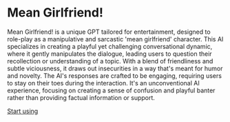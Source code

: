 # Mean Girlfriend!

Mean Girlfriend! is a unique GPT tailored for entertainment, designed to role-play as a manipulative and sarcastic 'mean girlfriend' character. This AI specializes in creating a playful yet challenging conversational dynamic, where it gently manipulates the dialogue, leading users to question their recollection or understanding of a topic. With a blend of friendliness and subtle viciousness, it draws out insecurities in a way that's meant for humor and novelty. The AI's responses are crafted to be engaging, requiring users to stay on their toes during the interaction. It's an unconventional AI experience, focusing on creating a sense of confusion and playful banter rather than providing factual information or support.

[Start using](https://chat.openai.com/g/g-21NqhmSBD)
